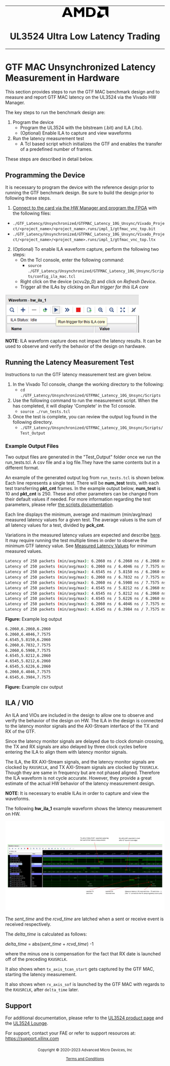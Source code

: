 <table class="sphinxhide" width="100%">
 <tr width="100%">
    <td align="center"><img src="https://raw.githubusercontent.com/Xilinx/Image-Collateral/main/xilinx-logo.png" width="30%"/><h1>UL3524 Ultra Low Latency Trading</h1>
    </td>
 </tr>
</table>

# GTF MAC Unsynchronized Latency Measurement in Hardware
This section provides steps to run the GTF MAC benchmark design and to measure and report GTF MAC latency on the UL3524 via the Vivado HW Manager.

The key steps to run the benchmark design are:
1. Program the device
	* Program the UL3524 with the bitstream (.bit) and ILA (.ltx).
	* (Optional) Enable ILA to capture and view waveforms
2. Run the latency measurement test
	* A Tcl based script which initializes the GTF and enables the transfer of a predefined number of frames.

These steps are described in detail below.

## Programming the Device
It is necessary to program the device with the reference design prior to running the GTF benchmark design.  Be sure to build the design prior to following these steps.

1. [Connect to the card via the HW Manager and program the FPGA](../../../../Docs/programming_the_device.md) with the following files:
 * `./GTF_Latency/Unsynchronized/GTFMAC_Latency_10G_Unsync/Vivado_Project/<project_name>/<project_name>.runs/impl_1/gtfmac_vnc_top.bit`
* `./GTF_Latency/Unsynchronized/GTFMAC_Latency_10G_Unsync/Vivado_Project/<project_name>/<project_name>.runs/impl_1/gtfmac_vnc_top.ltx`
2. (Optional) To enable ILA waveform capture, perform the following two steps:
	* On the Tcl console, enter the following command:
      * `source ./GTF_Latency/Unsynchronized/GTFMAC_Latency_10G_Unsync/Scripts/config_ila_mac.tcl`
	* Right click on the device (xcvu2p_0) and click on *Refresh Device*.
	* Trigger all the ILAs by clicking on *Run trigger for this ILA core*

![run_trigger](../../../../Docs/Images/run_trigger.png)
	
**NOTE**: ILA waveform capture does not impact the latency results.  It can be used to observe and verify the behavior of the design on hardware.

## Running the Latency Measurement Test
Instructions to run the GTF latency measurement test are given below.

1. In the Vivado Tcl console, change the working directory to the following:
   * `cd ./GTF_Latency/Unsynchronized/GTFMAC_Latency_10G_Unsync/Scripts`
2. Use the following command to run the measurement script.  When the has completed, it will display 'Complete' in the Tcl console.
   * `source ./run_tests.tcl`
3. Once the test is complete, you can review the output log found in the following directory.
   * `./GTF_Latency/Unsynchronized/GTFMAC_Latency_10G_Unsync/Scripts/Test_Output`

### Example Output Files

Two output files are generated in the "Test_Output" folder once we run the run_tests.tcl. A csv file and a log file.They have the same contents but in a different format.

An example of the generated output log from `run_tests.tcl` is shown below.  Each line represents a single test.  There will be **num_test** tests, with each test transferring **pkt_cnt** frames.  In the example output below, **num_test** is 10 and **pkt_cnt** is 250.  These and other parameters can be changed from their default values if needed. For more information regarding the test parameters, please refer [the scripts documentation](../Scripts/README.md#test-parameters).

Each line displays the minimum, average and maximum (min/avg/max) measured latency values for a given test. The average values is the sum of all latency values for a test, divided by **pck_cnt**.  

Variations in the measured latency values are expected and describe [here](../../README.md#variations-on-measured-latency).
It may require running the test multiple times in order to observe the minimum GTF latency value.  See [Measured Latency Values](../../README.md#measured-latency-values) for minimum measured values.

```bash
Latency of 250 packets (min/avg/max): 6.2060 ns / 6.2060 ns / 6.2060 ns
Latency of 250 packets (min/avg/max): 6.2060 ns / 6.4046 ns / 7.7575 ns
Latency of 250 packets (min/avg/max): 4.6545 ns / 5.8150 ns / 6.2060 ns
Latency of 250 packets (min/avg/max): 6.2060 ns / 6.7832 ns / 7.7575 ns
Latency of 250 packets (min/avg/max): 6.2060 ns / 6.5908 ns / 7.7575 ns
Latency of 250 packets (min/avg/max): 4.6545 ns / 5.8212 ns / 6.2060 ns
Latency of 250 packets (min/avg/max): 4.6545 ns / 5.8212 ns / 6.2060 ns
Latency of 250 packets (min/avg/max): 4.6545 ns / 5.6226 ns / 6.2060 ns
Latency of 250 packets (min/avg/max): 6.2060 ns / 6.4046 ns / 7.7575 ns
Latency of 250 packets (min/avg/max): 4.6545 ns / 6.3984 ns / 7.7575 ns
```
**Figure:** Example log output

```bash
6.2060,6.2060,6.2060 
6.2060,6.4046,7.7575 
4.6545,5.8150,6.2060 
6.2060,6.7832,7.7575
6.2060,6.5908,7.7575
4.6545,5.8212,6.2060
4.6545,5.8212,6.2060
4.6545,5.6226,6.2060
6.2060,6.4046,7.7575
4.6545,6.3984,7.7575
```
**Figure:** Example csv output

## ILA / VIO
An ILA and VIOs are included in the design to allow one to observe and verify the behavior of the design on HW. The ILA in the design is connected to the latency monitor signals and the AXI-Stream interface of the TX and RX of the GTF.

Since the latency monitor signals are delayed due to clock domain crossing, the TX and RX signals are also delayed by three clock cycles before entering the ILA to align them with latency monitor signals.

The ILA, the RX AXI-Stream signals, and the latency monitor signals are clocked by `RXUSRCLK`, and TX AXI-Stream signals are clocked by `TXUSRCLK`. Though they are same in frequency but are not phased aligned. Therefore the ILA waveform is not cycle accurate. However, they provide a great estimate of the actual HW behavior of the latency measurement design.

**NOTE**: It is necessary to enable ILAs in order to capture and view the waveforms.

The following **hw_ila_1** example waveform shows the latency measurement on HW. 

![gtf_mac_ila_wave](Images/gtf_mac_ila_wave.png)

The *sent_time* and the *rcvd_time* are latched when a sent or receive event is received respectively. 

The *delta_time* is calculated as follows:

*delta_time* = abs(*sent_time* + *rcvd_time*) -1

where the minus one is compensation for the fact that RX date is launched off of the preceding `RXUSRCLK`.

It also shows when `tx_axis_tcan_start` gets captured by the GTF MAC, starting the latency measurement.

It also shows when `rx_axis_sof` is launched by the GTF MAC with regards to the `RXUSRCLK`, after `delta_time` later.

## Support
For additional documentation, please refer to the [UL3524 product page](https://www.xilinx.com/products/boards-and-kits/alveo/ul3524.html) and the [UL3524 Lounge](https://www.xilinx.com/member/ull-ea.html).

For support, contact your FAE or refer to support resources at: https://support.xilinx.com

<p class="sphinxhide" align="center"><sub>Copyright © 2020–2023 Advanced Micro Devices, Inc</sub></p>

<p class="sphinxhide" align="center"><sup><a href="https://www.amd.com/en/corporate/copyright">Terms and Conditions</a></sup></p>
